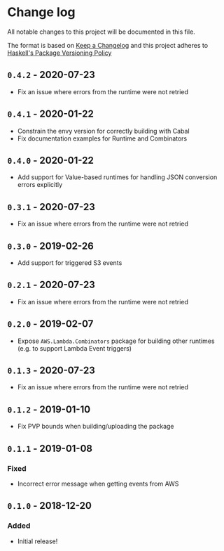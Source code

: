 # Change log

All notable changes to this project will be documented in this file.

The format is based on [Keep a Changelog][chg] and this project adheres to
[Haskell's Package Versioning Policy][pvp]

## `0.4.2` - 2020-07-23

  - Fix an issue where errors from the runtime were not retried

## `0.4.1` - 2020-01-22

  - Constrain the envy version for correctly building with Cabal
  - Fix documentation examples for Runtime and Combinators

## `0.4.0` - 2020-01-22

  - Add support for Value-based runtimes for handling JSON conversion errors explicitly

## `0.3.1` - 2020-07-23

  - Fix an issue where errors from the runtime were not retried

## `0.3.0` - 2019-02-26

  - Add support for triggered S3 events

## `0.2.1` - 2020-07-23

  - Fix an issue where errors from the runtime were not retried

## `0.2.0` - 2019-02-07

  - Expose `AWS.Lambda.Combinators` package for building other runtimes
  (e.g. to support Lambda Event triggers)

## `0.1.3` - 2020-07-23

  - Fix an issue where errors from the runtime were not retried

## `0.1.2` - 2019-01-10

  - Fix PVP bounds when building/uploading the package

## `0.1.1` - 2019-01-08

### Fixed

  - Incorrect error message when getting events from AWS

## `0.1.0` - 2018-12-20

### Added

  - Initial release!

[chg]: http://keepachangelog.com
[pvp]: http://pvp.haskell.org
